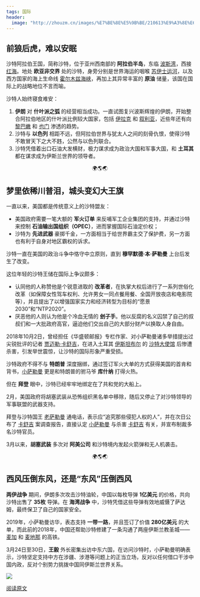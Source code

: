 ```yaml
---
tags: 国际
header:
  image: "http://zhouzm.cn/images/%E7%BE%8E%E5%9B%BE/210613%E9%A3%8E%E6%99%AF.jpg"
---
```




## 前狼后虎，难以安眠

沙特阿拉伯王国，简称沙特，位于亚州西南部的 **阿拉伯半岛**，东临 <u>波斯湾</u>，西接 <u>红海</u>。地处 **欧亚非交界** 处的沙特，身旁分别是世界海运的咽喉 <u>苏伊士运河</u>，以及西方国家的海上生命线 <u>霍尔木兹海峡</u>，再加上其异常丰富的 **原油** 储量，该国在国际上的战略地位不言而喻。

沙特人始终寝食难安：

1. **伊朗** 对 **什叶派之弧** 的经营相当成功。一直试图复兴波斯辉煌的伊朗，开始整合阿拉伯地区的什叶派比例较大国家，包括 <u>伊拉克</u> 和 <u>叙利亚</u>，近些年还有向 <u>黎巴嫩</u> 和 <u>也门</u> 渗透的趋势。
2. 沙特与 **以色列** 相距不远，但阿拉伯世界与犹太人之间的刻骨仇恨，使得沙特不敢冒天下之大不韪，公然与以色列联合。
3. 沙特凭借着出口石油大发横财，极力谋求成为政治大国和军事大国，和 **土耳其** 都在谋求成为伊斯兰世界的领导者。

<center>🌍🌎🌏</center>

## 梦里依稀川普泪，城头变幻大王旗

一直以来，美国都是传统意义上的沙特盟友：

* 美国政府需要一笔大额的 **军火订单** 来反哺军工企业集团的支持，并通过沙特来控制 **石油输出国组织（OPEC）**，进而掌握国际石油定价权；
* 沙特为 **先进武器** 豪掷千金，一方面相当于给世界霸主交了保护费，另一方面也有利于自身对地区霸权的诉求。

沙特一直在美国的政治斗争中恪守中立原则，直到 **穆罕默德·本·萨勒曼** 上台后发生了改变。

这位年轻的沙特王储在国际上争议颇多：

* 认同他的人称赞他是个锐意进取的 **改革者**，在执掌大权后进行了一系列世俗化改革（如保障女性驾车权利、允许男女一同点餐用餐、全国开放夜店和电影院等），并且提出了以增强国家实力和经济转型为目标的“愿景2030”和“NTP2020”。
* 厌恶他的人则认为他是个冷血无情的 **刽子手**。他以反腐的名义囚禁了自己的叔叔们和一大批政府高官，逼迫他们交出自己的大部分财产以换取人身自由。

2018年10月2日，曾经担任《华盛顿邮报》专栏作家、对小萨勒曼诸多举措提出过尖锐批评的记者 <u>贾迈勒·卡舒吉</u>，在进入土耳其 <u>伊斯坦布尔</u> 的 <u>沙特大使馆</u> 后惨遭杀害，引发举世震惊，让沙特的国际形象严重受损。

沙特政府不得不与 **特朗普** 深度捆绑，通过签订军火大单的方式获得美国的首肯和背书，<u>小萨勒曼</u> 更是和特朗普的驸马爷 **库什纳** 打得火热。

但在 **拜登** 眼中，沙特已经牢牢地绑定在了共和党的大船上。

2月，美国政府将胡塞武装从恐怖组织黑名单中移除，随后又停止了对沙特领导的军事联盟的武器支持。

拜登与沙特国王 <u>老萨勒曼</u> 通电话，表示应“追究那些侵犯人权的人”，并在次日公布了 <u>卡舒吉</u> 案调查报告，直接认定 <u>小萨勒曼</u> 与杀害 <u>卡舒吉</u> 有关，并宣布制裁多名沙特官员。

3月以来，**胡塞武装** 多次对 **阿美公司** 和沙特境内发起火箭弹和无人机袭击。

<center>🌍🌎🌏</center>

## 西风压倒东风，还是“东风”压倒西风

**两伊战争** 期间，伊朗多次攻击沙特油轮，中国以每枚导弹 **1亿美元** 的价格，共向沙特出售了 **35枚** 导弹。在 **海湾战争** 中，沙特凭借这些导弹有效地威慑了萨达姆，最终保卫了自己的国家安全。

2019年，小萨勒曼访华，表态支持 **一带一路**，并且签订了价值 **280亿美元** 的大单，而此前的2018年，中国还帮助沙特修建了一条沟通了两座伊斯兰教圣城——<u>麦加</u> 和 <u>麦地那</u> 的高铁。

3月24日至30日，**王毅** 外长密集出访中东六国，在访问沙特时，小萨勒曼明确表示，沙特坚定支持中方在涉疆、涉港等问题上的正当立场，反对以任何借口干涉中国内政，反对个别势力挑拨中国同伊斯兰世界关系。

![](http://zhouzm.cn/DailyRead/assets/images/210613-%E6%B2%99%E7%89%B9.webp)

[阅读原文](https://mp.weixin.qq.com/s/vrl4j56whBkgB3GeJt6Vuw)